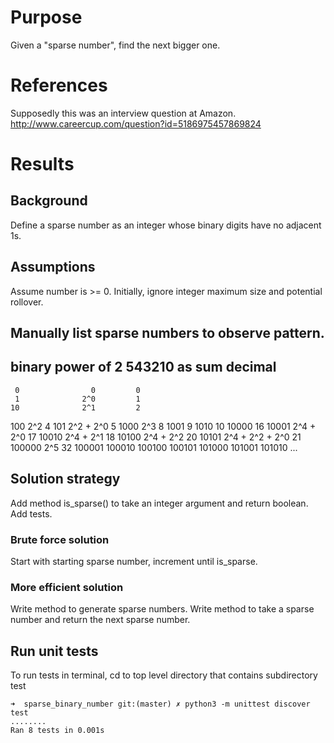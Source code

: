 # Purpose
Given a "sparse number", find the next bigger one.

# References
Supposedly this was an interview question at Amazon.
http://www.careercup.com/question?id=5186975457869824

# Results

## Background
Define a sparse number as an integer whose binary digits have no adjacent 1s.

## Assumptions
Assume number is >= 0.
Initially, ignore integer maximum size and potential rollover.

## Manually list sparse numbers to observe pattern.

binary
power of 2
543210        as sum         decimal
------------------------------------
     0                0         0
     1              2^0         1
    10              2^1         2
   100              2^2         4
   101        2^2 + 2^0         5
  1000              2^3         8
  1001                          9
  1010                         10
 10000                         16
 10001        2^4 + 2^0        17
 10010        2^4 + 2^1        18
 10100        2^4 + 2^2        20
 10101  2^4 + 2^2 + 2^0        21
100000        2^5              32
100001
100010
100100
100101
101000
101001
101010
...

## Solution strategy
Add method is_sparse() to take an integer argument and return boolean.
Add tests.

### Brute force solution
Start with starting sparse number, increment until is_sparse.

### More efficient solution
Write method to generate sparse numbers.
Write method to take a sparse number and return the next sparse number.

## Run unit tests
To run tests in terminal, cd to top level directory that contains subdirectory test

    ➜  sparse_binary_number git:(master) ✗ python3 -m unittest discover test
    ........
    Ran 8 tests in 0.001s
